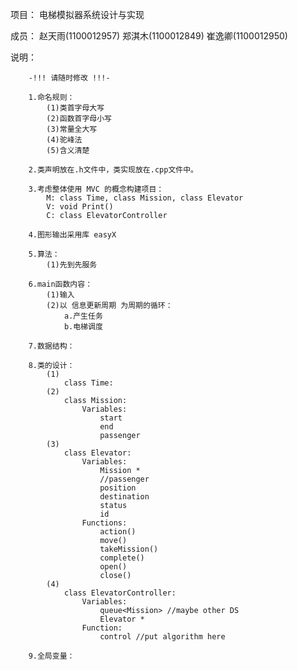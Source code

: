 ﻿项目：
	电梯模拟器系统设计与实现

成员：
	赵天雨(1100012957)
	郑淇木(1100012849) 
	崔逸卿(1100012950)

说明：

		-!!! 请随时修改 !!!-

		1.命名规则：
			(1)类首字母大写
			(2)函数首字母小写
			(3)常量全大写
			(4)驼峰法
			(5)含义清楚

		2.类声明放在.h文件中，类实现放在.cpp文件中。

		3.考虑整体使用 MVC 的概念构建项目：
			M: class Time, class Mission, class Elevator
			V: void Print()
			C: class ElevatorController

		4.图形输出采用库 easyX

		5.算法：
			(1)先到先服务

		6.main函数内容：
			(1)输入
			(2)以 信息更新周期 为周期的循环：
				a.产生任务
				b.电梯调度

		7.数据结构：

		8.类的设计：
			(1)
				class Time:
			(2)
				class Mission:
					Variables:
						start
						end
						passenger
			(3)
				class Elevator:
					Variables:
						Mission *
						//passenger
						position
						destination
						status
						id
					Functions:
						action()
						move()
						takeMission()
						complete()
						open()
						close()
			(4)
				class ElevatorController:
					Variables:
						queue<Mission> //maybe other DS
						Elevator *
					Function:
						control //put algorithm here

		9.全局变量：


		
